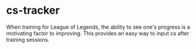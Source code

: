 # cs-tracker

When training for League of Legends, the ability to see one's progress is a motivating factor to improving.
This provides an easy way to input cs after training sessions.
